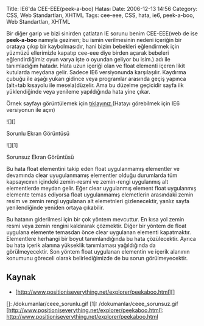 Title: IE6&#039;da CEE-EEE(peek-a-boo) Hatası
Date: 2006-12-13 14:56
Category: CSS, Web Standartları, XHTML
Tags: cee-eee, CSS, hata, ie6, peek-a-boo, Web Standartları, XHTML

Bir diğer garip ve bizi sinirden çatlatan IE sorunu benim CEE-EEE(web de
ise **peek-a-boo** namıyla gezinen; bu ismin verilmesinin nedeni
içeriğin bir orataya çıkıp bir kaybolmasıdır, hani bizim bebekleri
eğlendirmek için yüzmüzü ellerimizle kapatıp cee-eee diye birden açarak
bebeleri eğlendirdiğimiz oyun varya işte o oyundan geliyor bu isim.) adı
ile tanımladığım hatadır. Hata uzun içeriği olan ve float
elementi içeren likit kutularda meydana gelir. Sadece IE6 versiyonunda
karşılaşılır. Kaydırma çubuğu ile aşağı yukarı gidince veya programlar
arasında geçiş yapınca (alt+tab kısayolu ile mesela)düzelir. Ama bu
düzelme geçicidir sayfa ilk yüklendiğinde veya yenileme yapıldığında
hata yine çıkar.

Örnek sayfayı görüntülemek için [tıklayınız.][](Hatayı görebilmek için
IE6 versiyonun ile açın)

![][]

Sorunlu Ekran Görüntüsü

![][1]

Sorunsuz Ekran Görüntüsü

Bu hata float elementini takip eden float uygulanmamış elementler ve
devamında clear uyugulanmamış elementler olduğu durumlarda tüm
kapsayıcının içindeki zemin-resmi ve zemin-rengi uygulanmış alt
elementlerde meydan gelir. Eğer clear uygulanmış element float
uygulanmış elemente temas ediyorsa float uygulanmamış elemetlerin
arasındaki zemin resim ve zemin rengi uygulanan alt elemetnleri
gizlenecektir, yanlız sayfa yenilendiğinde yeniden ortaya çıkabilir.

Bu hatanın giderilmesi için bir çok yöntem mevcuttur. En kısa yol zemin
resmi veya zemin rengini kaldırarak çözmektir. Diğer bir yöntem de float
uygulana elemente temasdan önce clear uygulanan elementi kapatmaktır.
Elementlere herhangi bir boyut tanımlandığında bu hata çözülecektir.
Ayrıca bu hata içerik alanına yükseklik tanımlaması yağıldığında da
görülmeyecektir. Son yöntem float uygulanan elementin ve içerik alanının
konumunu göreceli olarak belirlediğimizde de bu sorun görülmeyecektir.

## Kaynak

-   [http://www.positioniseverything.net/explorer/peekaboo.html][]

  [tıklayınız.]: /dokumanlar/ie_peekaboo_hatasi_ornek.html
  []: /dokumanlar/ceee_sorunlu.gif
  [1]: /dokumanlar/ceee_sorunsuz.gif
  [http://www.positioniseverything.net/explorer/peekaboo.html]: http://www.positioniseverything.net/explorer/peekaboo.html
